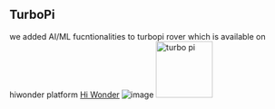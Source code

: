 ## TurboPi 
we added AI/ML fucntionalities to turbopi rover which is available on hiwonder platform [Hi Wonder](https://www.hiwonder.com/products/turbopi?variant=40112905388119&srsltid=AfmBOoqkcXaibBI_rhvY-8DWsbeCR9f2Yu0zsxAD9Oku1_DLy1ajlMWS) 
![image](https://github.com/user-attachments/assets/087271d6-5881-4dcf-a168-3af42c50759b)
<img src="[image URL](https://github.com/user-attachments/assets/087271d6-5881-4dcf-a168-3af42c50759b)" alt="turbo pi" width="100" height="100">
